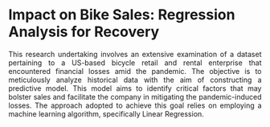 # Impact on Bike Sales: Regression Analysis for Recovery
<p align='justify'>This research undertaking involves an extensive examination of a dataset pertaining to a US-based bicycle retail and rental enterprise that encountered financial losses amid the pandemic. The objective is to meticulously analyze historical data with the aim of constructing a predictive model. This model aims to identify critical factors that may bolster sales and facilitate the company in mitigating the pandemic-induced losses. The approach adopted to achieve this goal relies on employing a machine learning algorithm, specifically Linear Regression.<p/>

